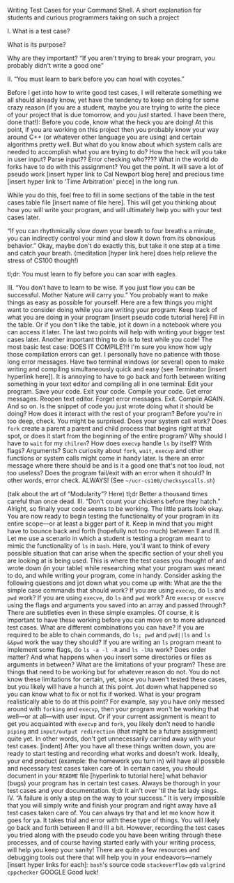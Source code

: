 Writing Test Cases for your Command Shell.
A short explanation for students and curious programmers taking on such a project

I. 
What is a test case?

What is its purpose?

Why are they important?
“If you aren't trying to break your program, you probably didn't write a good one”

II. “You must learn to bark before you can howl with coyotes.”

Before I get into how to write good test cases, I will reiterate something we all should already know, yet have the tendency to keep on doing for some crazy reason (if you are a student, maybe you are trying to write the piece of your project that is due tomorrow, and you _just_ started. I have been there, done that!): Before you code, know what the heck you are doing! At this point, if you are working on this project then you probably know your way around C++ (or whatever other language you are using) and certain algorithms pretty well. But what do you know about which system calls are needed to accomplish what you are trying to do? How the heck will you take in user input? Parse input?? Error checking who???? What in the world do forks have to do with this assignment? You get the point. It will save a lot of pseudo work [insert hyper link to Cal Newport blog here] and precious time [insert hyper link to 'Time Arbitration' piece] in the long run. 

While you do this, feel free to fill in some sections of the table in the test cases table file [insert name of file here]. This will get you thinking about how you will write your program, and will ultimately help you with your test cases later. 

“If you can rhythmically slow down your breath to four breaths a minute, you can indirectly control your mind and slow it down from its obnoxious behavior.”
Okay, maybe don't do exactly this, but take it one step at a time and catch your breath. (meditation [hyper link here] does help relieve the stress of CS100 though!)

tl;dr: You must learn to fly before you can soar with eagles.  

III. “You don’t have to learn to be wise. If you just flow you can be successful. Mother Nature will carry you.”
You probably want to make things as easy as possible for yourself. Here are a few things you might want to consider doing while you are writing your program:
Keep track of what you are doing in your program [insert pseudo code tutorial here]
Fill in the table. Or if you don't like the table, jot it down in a notebook where you can access it later. 
The last two points will help with writing your bigger test cases later. 
Another important thing to do is to test while you code!
The most basic test case: DOES IT COMPILE?!! I'm sure you know how ugly those compilation errors can get. I personally have no patience with those long error messages. Have two terminal windows (or several) open to make writing and compiling simultaneously quick and easy (see Terminator [insert hyperlink here]). It is annoying to have to go back and forth between writing something in your text editor and compiling all in one terminal: Edit your program. Save your code. Exit your code. Compile your code. Get error messages. Reopen text editor. Forget error messages. Exit. Compile AGAIN. And so on.
Is the snippet of code you just wrote doing what it should be doing? How does it interact with the rest of your program? Before you're in too deep, check. You might be surprised. 
Does your system call work? Does `fork` create a parent a parent and child process that begins right at that spot, or does it start from the beginning of the entire program? Why should I have to `wait` for my `chilren`? How does `execvp` handle `ls` by itself? With flags? Arguments? Such curiosity about `fork`, `wait`, `execvp` and other functions or system calls might come in handy later.
Is there an error message where there should be and is it a good one that's not too loud, not too useless? Does the program fail/exit with an error when it should? In other words, error check. ALWAYS! (See `~/ucr-cs100/checksyscalls.sh`)

(talk about the art of “Modularity”? Here)
tl;dr Better a thousand times careful than once dead.
III. “Don't count your chickens before they hatch.”
	Alright, so finally your code seems to be working. The little parts look okay. You are now ready to begin testing the functionality of your program in its entire scope—or at least a bigger part of it. Keep in mind that you might have to bounce back and forth (hopefully not too much) between II and III. Let me use a scenario in which a student is testing a program meant to mimic the functionality of `ls` in `bash`.
	Here, you'll want to think of every possible situation that can arise when the specific section of your shell you are looking at is being used. This is where the test cases you thought of and wrote down (in your table) while researching what your program was meant to do, and while writing your program, come in handy. Consider asking the following questions and jot down what you come up with: 
What are the the simple case commands that should work? If you are using `execvp`, do `ls` and `pwd` work? If you are using `execve`, do `ls` and `pwd` work? Are `execvp` or `execve` using the flags and arguments you saved into an array and passed through? There are subtleties even in these simple examples. Of course, it is important to have these working before you can move on to more advanced test cases.
What are different combinations you can have? If you are required to be able to chain commands, do `ls; pwd` and `pwd||ls` and `ls &&pwd` work the way they should? If you are writing an `ls` program meant to implement some flags, do `ls -a -l -R` and `ls -lRa` work? Does order matter? And what happens when you insert some directories or files as arguments in between?
What are the limitations of your program? These are things that need to be working but for whatever reason do not. You do not know these limitations for certain, yet, since you haven't tested these cases, but you likely will have a hunch at this point. Jot down what happened so you can know what to fix or not fix if worked. 
What is your program realistically able to do at this point? For example, say you have only messed around with `forking` and `execvp`, then your program won't be working that well—or at all—with user input. Or if your current assignment is meant to get you acquainted with `execvp` and `fork`, you likely don't need to handle `piping` and `input/output redirection` (that might be a future assignment) quite yet. In other words, don't get unnecessarily carried away with your test cases.
[indent] After you have all these things written down, you are ready to start testing and recording what works and doesn't work. Ideally, your end product (example: the homework you turn in) will have all possible and necessary test cases taken care of. In certain cases, you should document in your `README` file [hyperlink to tutorial here] what behavior (bugs) your program has in certain test cases. Always be thorough in your test cases and your documentation. 
tl;dr It ain't over 'til the fat lady sings.
IV. “A failure is only a step on the way to your success.”
	It is very impossible that you will simply write and finish your program and right away have all test cases taken care of. You can always try that and let me know how it goes for ya. It takes trial and error with these type of things. You will likely go back and forth between II and III a bit. However, recording the test cases you tried along with the pseudo code you have been writing through these processes, and of course having started early with your writing process, will help you keep your sanity!
	There are quite a few resources and debugging tools out there that will help you in your endeavors—namely [insert hyper links for each]:
`bash`'s source code
`stackoverflow`
`gdb`
`valgrind`
`cppchecker`
GOOGLE
Good luck!
